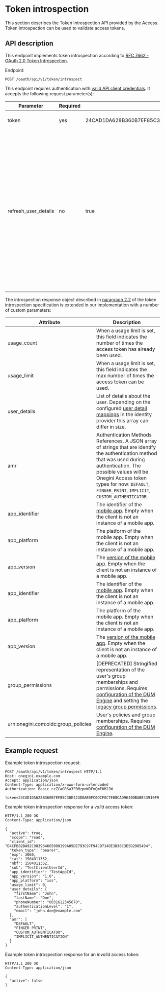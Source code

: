 # Token introspection

This section describes the Token Introspection API provided by the Access. Token introspection can be used to validate access tokens.

## API description

This endpoint implements token introspection according to [RFC 7662 - OAuth 2.0 Token Introspection](https://tools.ietf.org/html/rfc7662).

Endpoint:
```http
POST /oauth/api/v1/token/introspect
```

This endpoint requires authentication with [valid API client credentials](../topics/technical-app-management/api-configuration/api-configuration.md). It accepts the following request parameter(s):

| Parameter            | Required | Example value | Description
|----------------------|----------|---------------|---------------------------------------------------------------------------------------------------------
| token                | yes      | 24CAD1DA628B360B7EF85C30E423D0AB0FC0DCF8C7EB8CAD9640DBABE43910F9 | The value of the access token
| refresh_user_details | no       |  true         | The properties of the `user_details` object from the [user info endpoint](../topics/general-app-config/identity-providers/identity-providers.md#configure-user-info-endpoint) are [cached](../topics/technical-app-management/cache-config/cache-config.md) after the first request. Use this parameter to force fetching the user details again from the user info endpoint. Performance may decrease when you add this parameter to every request.  


The introspection response object described in [paragraph 2.2](https://tools.ietf.org/html/rfc7662#section-2.2) of the token introspection specification is extended in our implementation with a number of custom parameters:


| Attribute                           | Description
|-------------------------------------|------------
| usage_count                         | When a usage limit is set, this field indicates the number of times the access token has already been used.
| usage_limit                         | When a usage limit is set, this field indicates the max number of times the access token can be used.
| user_details                        | List of details about the user. Depending on the configured [user detail mappings](../topics/general-app-config/identity-providers/identity-providers.md#attribute-mapping) in the identity provider this array can differ in size.                           |
| amr                                 | Authentication Methods References. A JSON array of strings that are identify the authentication method that was used during authentication. The possible values will be Onegini Access token types for now: `DEFAULT`, `FINGER_PRINT`, `IMPLICIT`, `CUSTOM_AUTHENTICATOR`.
| app_identifier                      | The identifier of the [mobile app](../topics/mobile-apps/index.md). Empty when the client is not an instance of a mobile app.
| app_platform                        | The platform of the mobile app. Empty when the client is not an instance of a mobile app.
| app_version                         | The [version of the mobile app](../topics/mobile-apps/app-configuration/app-version-management.md). Empty when the client is not an instance of a mobile app.
| app_identifier                      | The identifier of the [mobile app](../topics/mobile-apps/index.md). Empty when the client is not an instance of a mobile app.
| app_platform                        | The platform of the mobile app. Empty when the client is not an instance of a mobile app.
| app_version                         | The [version of the mobile app](../topics/mobile-apps/app-configuration/app-version-management.md). Empty when the client is not an instance of a mobile app.
| group_permissions                   | [DEPRECATED] Stringified representation of the user's group memberships and permissions. Requires [configuration of the DUM Engine](../topics/dum-report/index.md) and setting the [legacy group permissions](../topics/web-clients/web-client-configuration.md).
| urn:onegini.com:oidc:group_policies | User's policies and group memberships. Requires [configuration of the DUM Engine](../topics/dum-report/index.md).

## Example request

Example token introspection request:
```http
POST /oauth/api/v1/token/introspect HTTP/1.1
Host: onegini.example.com
Accept: application/json
Content-Type: application/x-www-form-urlencoded
Authorization: Basic czZCaGRSa3F0MzpnWDFmQmF0M2JW

token=24CAD1DA628B360B7EF85C30E423D0AB0FC0DCF8C7EB8CAD9640DBABE43910F9
```

Example token introspection response for a _valid_ access token:
```http
HTTP/1.1 200 OK
Content-Type: application/json

{
  "active": true,
  "scope": "read",
  "client_id": "D4CFB02DA92C083934665000199A09DE793C97F94C9714DE3D38C3E5D2985494",
  "token_type": "bearer",
  "exp": 3060,
  "iat": 1504011352,
  "nbf": 1504011352,
  "sub": "TestClientUserId",
  "app_identifier": "TestAppId",
  "app_version": "1.0",
  "app_platform": "ios",
  "usage_limit": 0,
  "user_details": {
    "firstName": "John",
    "lastName": "Doe",
    "phoneNumber": "0031612345678",
    "authenticationLevel": "1",
    "email": "john.doe@example.com"
  },
  "amr": [
    "DEFAULT",
    "FINGER_PRINT",
    "CUSTOM_AUTHENTICATOR",
    "IMPLICIT_AUTHENTICATION"
  ]
}
```

Example token introspection response for an _invalid_ access token:
```http
HTTP/1.1 200 OK
Content-Type: application/json

{
  "active": false
}
```
